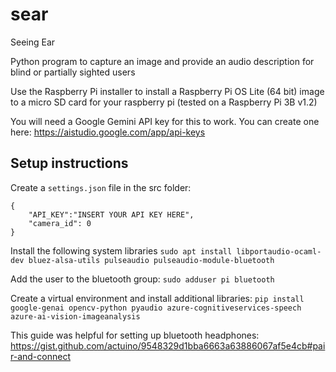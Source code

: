 # sear
Seeing Ear

Python program to capture an image and provide an audio description for blind or partially sighted users

Use the Raspberry Pi installer to install a Raspberry Pi OS Lite (64 bit) image to a micro SD card for your raspberry pi (tested on a Raspberry Pi 3B v1.2)

You will need a Google Gemini API key for this to work.
You can create one here: https://aistudio.google.com/app/api-keys

## Setup instructions
Create a `settings.json` file in the src folder:
```
{
    "API_KEY":"INSERT YOUR API KEY HERE",
    "camera_id": 0
}
```
Install the following system libraries
`sudo apt install libportaudio-ocaml-dev bluez-alsa-utils pulseaudio pulseaudio-module-bluetooth`

Add the user to the bluetooth group:
`sudo adduser pi bluetooth`

Create a virtual environment and install additional libraries:
`pip install google-genai opencv-python pyaudio azure-cognitiveservices-speech azure-ai-vision-imageanalysis`

This guide was helpful for setting up bluetooth headphones: https://gist.github.com/actuino/9548329d1bba6663a63886067af5e4cb#pair-and-connect
